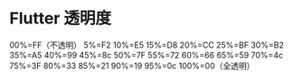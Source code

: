 # Flutter 透明度

00%=FF（不透明）
5%=F2
10%=E5
15%=D8
20%=CC
25%=BF
30%=B2
35%=A5
40%=99
45%=8c
50%=7F
55%=72
60%=66
65%=59
70%=4c
75%=3F
80%=33
85%=21
90%=19
95%=0c
100%=00（全透明）
